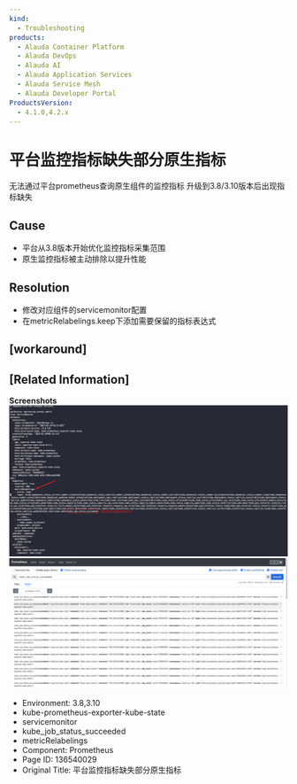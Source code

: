 ```yaml
---
kind:
  - Troubleshooting
products:
  - Alauda Container Platform
  - Alauda DevOps
  - Alauda AI
  - Alauda Application Services
  - Alauda Service Mesh
  - Alauda Developer Portal
ProductsVersion:
  - 4.1.0,4.2.x
---
```

<!-- A type of document that involves encountering a fault, diagnosing it, performing root cause analysis, and providing solutions. -->

# 平台监控指标缺失部分原生指标

无法通过平台prometheus查询原生组件的监控指标 升级到3.8/3.10版本后出现指标缺失

## Cause
- 平台从3.8版本开始优化监控指标采集范围
- 原生监控指标被主动排除以提升性能

## Resolution
- 修改对应组件的servicemonitor配置
- 在metricRelabelings.keep下添加需要保留的指标表达式

## [workaround]

## [Related Information]
**Screenshots**
![](assets/ping-tai-jian-kong-zhi-biao-que-shi-bu-fen-yuan-sheng-zhi-biao/image2023-2-20_16-0-2.png)
![](assets/ping-tai-jian-kong-zhi-biao-que-shi-bu-fen-yuan-sheng-zhi-biao/image2023-2-20_16-1-55.png)
- Environment: 3.8,3.10
- kube-prometheus-exporter-kube-state
- servicemonitor
- kube_job_status_succeeded
- metricRelabelings
- Component: Prometheus
- Page ID: 136540029
- Original Title: 平台监控指标缺失部分原生指标
